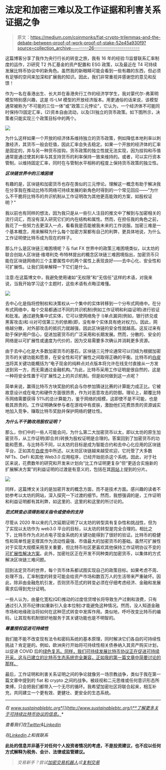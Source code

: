# 法定和加密三难以及工作证据和利害关系证据之争

> 原文：<https://medium.com/coinmonks/fiat-crypto-trilemmas-and-the-debate-between-proof-of-work-proof-of-stake-52e45a930f9?source=collection_archive---------26----------------------->

这篇博客分享了我作为央行行长的转变之旅，我有 16 年的经验:1)监督联系汇率制度的运作，2)研究 T2 外汇基金的资产配置和 ESG 政策，以及最近在 T4 可持续发展比特币协议中的新角色。虽然我的新眼睛可能会看到一些有趣的东西，但必须有足够的空间来加深和扩展我的知识。因此，我们非常重视并感谢您的意见和反馈！

作为一名在香港出生、长大并在香港央行工作的经济学学生，我对蒙代尔-弗莱明模型特别感兴趣，这是 IS-LM 模型的开放经济版本。用更通俗的话来说，该模型通常被称为“不可能的三位一体”或“政策三元悖论”，它认为，一个经济体不可能同时保持(1)固定汇率，(2)资本自由流动，以及(3)独立的货币政策。如下图所示，决策者只能实现三个政策目标中的两个。

![](img/e48ca8866dda59c6f04b02027fba8de7.png)

为什么这样如果一个开放的经济体系维持独立的货币政策，例如降低本地利率以刺激经济，其货币一般会贬值，因此汇率会失去稳定。如果一个开放的经济体的汇率是固定的，并与另一种货币挂钩，货币政策的独立性就无法实现，因为挂钩和币值通常是通过使其利率与其支持货币的利率保持一致来维持的。或者，可以实行资本管制，以维持固定汇率，同时在与管制水平相称的程度上保持货币政策的独立性。

***区块链世界中的三难困境***

有趣的是，区块链和加密货币也存在类似的三元悖论。理解这一概念有助于解决我在分享我在推动比特币网络可持续发展的新角色时得到的一个常见回应——“为什么不干脆将比特币的共识机制从工作证明改为其他更高能效的方案，如股权证明？”

我以前也有同样的想法，因为我只是从一些引人注目的推文中了解到与加密相关的流行词汇，而没有深入研究它们的内在结构和属性。然而，在担任我的角色之前，我花了一些努力去更深入一点，看看我是否能被我未来的工作说服。加密三难是一个基本概念，用来解释为什么每个加密方案都有自己的利弊，更具体地说，为什么工作证明使比特币成为现在的样子。

那么什么是区块链三难困境呢？与 fiat FX 世界中的政策三难困境类似，以太坊的联合创始人区块链·维塔利克·布特林提出的概念区块链三难困境指出，加密货币只能在区块链网络的三个主要属性中的两个属性上表现良好——去中心化、安全性和可扩展性。让我们简单解释一下它们是什么。

注意:在这篇博文中，我避免使用诸如“无权限”和“无信任”这样的术语，对我来说，当我开始学习这个主题时，这些术语有点晦涩难懂。

![](img/c1cab8e37015ae18ff782431b5759987.png)

去中心化是指将控制权和决策权从一个集中的实体转移到一个分布式网络中。在分布式网络中，每个交易都通过不同的共识机制(例如工作证明和利益证明)进行验证和批准。通过避免集中式实体，它可以使网络免于 I)单点漏洞(例如，银行挤兑或黑客攻击)和 ii)对可信第三方的依赖(即，没有单个实体具有绝对权力)。因此，网络越分散，对外部攻击的抵抗力就越强，因此区块链的安全性就越高。这反过来有助于保护用户信心，促进加密货币的广泛采用和长期发展。然而，分散的、安全的网络是以可扩展性或速度为代价的，因为交易需要多次确认并消耗更多资源。

由于去中心化是大多数加密货币的基石，区块链三元悖论通常可以归结为根据加密货币的关键功能和愿景，在安全性和可扩展性之间取得正确的平衡。比特币的[白皮书](https://bitcoin.org/bitcoin.pdf)将其关键功能概括为“电子现金的纯粹点对点版本将允许在线支付直接从一方发送到另一方，而无需通过金融机构。”为此，比特币采用工作证明是很自然的，这是一种将安全性置于可扩展性之上的共识机制。但是如何做到这一点呢？

简单来说，赢得比特币方块奖励的机会与你参加猜谜比赛的计算能力成正比。它被故意设计成在电力和硬件方面很昂贵，作为对恶意攻击的防御。理论上，颠覆比特币网络需要获得 51%的总计算能力，鉴于网络的规模，这即使不是不可能，也是极其昂贵的。工作证明确保参与者在游戏中有皮肤，激励他们花费昂贵的资源诚实地加入竞争，赚取比特币奖励并保护网络的健壮性。

***为什么不干脆改用股权证明？***

那么，你们中的一些人可能会问，为什么第二大加密货币以太，即以太坊的原生加密货币，从工作证明(即合并)转换为股权证明是合理的。答案回到了加密货币的功能和愿景。与比特币不同，以太坊的目标是成为智能合约和去中心化应用的区块链平台，正如其在[白皮书](https://ethereum.org/en/whitepaper/)中所述。以太坊区块链越来越受欢迎，它托管了大多数 NFTs、DeFi 和其他 Web3.0 应用程序，已经开始扼杀这个系统。因此，对于社区来说，花费数年的研究和开发来计划向“比工作证明更复杂”但“更适合实施新的扩展解决方案”的利益证明的过渡是有意义的，包括在其[网站](https://ethereum.org/az/developers/docs/consensus-mechanisms/)上提到的分片。

![](img/a1367bb9cc3b9b08cce9dafa44d903fd.png)

同样，这篇博文关注的是加密开发的概念方面，而不是技术方面。感兴趣的读者不妨参考以太坊的网站，深入探究一下过渡的细节。然而，我想强调的是，工作证明和利益证明都有其利弊，如这里的、这里的和这里的所讨论的。

***范式转变必须得到相关指令或使命的支持***

尽管从 2020 年以来的几次延期证明了以太坊的转型具有复杂性和挑战性，但为了实现以太坊作为 web3.0 平台的目标，以太坊的转型是完全合理的。相比之下，比特币作为点对点电子现金系统的关键功能得到了很好的验证。比特币的稳健性和简单性是支撑其作为流动性最强、市值最大的加密货币的基础。虽然可扩展性对于实现大规模采用至关重要，但比特币社区更喜欢其他保持工作证明协议不变的[可扩展性解决方案](https://lightning.network/)。此外，加密社区正在开发不同种类的加密货币，以集体的方式解决区块链三难问题。

回到法定货币的世界，每个货币体系都试图实现自己的政策目标。如果考虑不周、处理不当，汇率制度的转变可能会给资产市场和数百万人的生活带来严重破坏。因此，除非由金融危机引发，否则货币范式的转变必须在仔细考虑经济、金融和发展需求后得到充分证明。

一些人认为，由量化宽松(QE)推动的过度信贷增长将导致生产过剩和浪费，只有通过引入货币纪律(如重新引入金本位制)才能避免这种情况。然而，没人知道金融市场和地缘政治将如何在这种范式转变中发挥作用。类似地，呼吁改变比特币的编码，让其现有机制很好地服务于其关键功能也是不明智的。

***尊重授权促进可持续性***

我们能不能不改变现有法令和密码系统的基本原理，同时解决它们各自的可持续性挑战？肯定是的。例如，欧洲央行开始将可持续性相关债券纳入其资产购买计划，以促进 COVID 后的[绿色复苏。同样，我们可持续发展比特币协议正在促进可持续开采，这与已建立的比特币生态系统完全兼容，正如我的第一篇文章](https://www.ecb.europa.eu/press/pr/date/2022/html/ecb.pr220704~4f48a72462.en.html)[中简要讨论的那样。](/p/7ad8d829298a#7dbf-b6b50bdaf1c0)

最后，工作证明和利害关系证明之间的争论就像另一场宗教战争，类似于我在第一篇文章中提到的 fiat 和 crypto 之间的战争。被歧视和二元思维或任何意识形态所束缚，只会把我们都带入一个无尽的循环。我希望加密社区将联合起来，相互补充，共同建立一个更有效、更健壮、更安全的生态系统。

**************

*在 www.sustainablebtc.org*[](http://www.sustainablebtc.org/)**了解更多关于可持续比特币协议的信息。**

**查看我们在*[*Twitter*](https://twitter.com/SustainableBTC)*&*[*Linkedin*](https://www.linkedin.com/company/sustainablebtc/)*

**在*[*Linkedin*](https://www.linkedin.com/in/arnold-hui/)上和我联系*

**此处的信息并非基于对任何个人投资者情况的考虑，不是投资建议，也不应以任何方式解释为税务、会计、法律或监管建议。**

> *交易新手？尝试[加密交易机器人](/coinmonks/crypto-trading-bot-c2ffce8acb2a)或[复制交易](/coinmonks/top-10-crypto-copy-trading-platforms-for-beginners-d0c37c7d698c)*